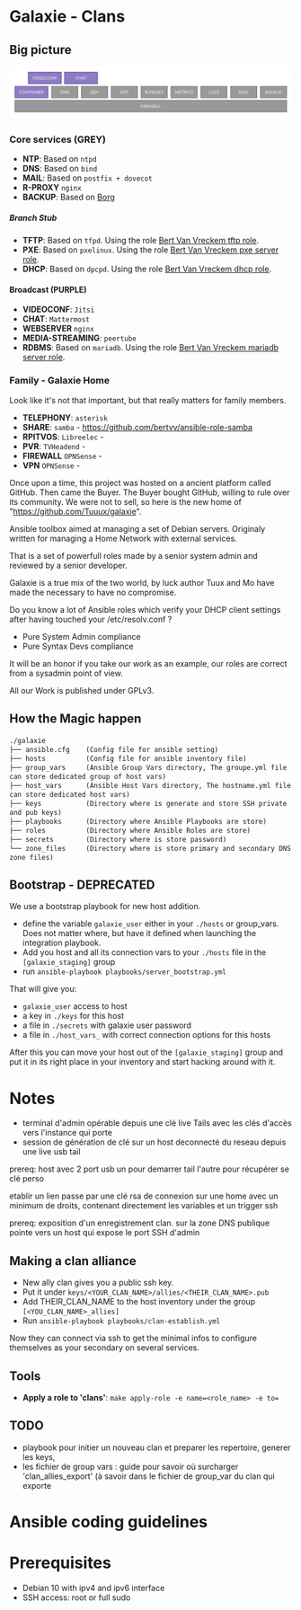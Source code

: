 # Galaxie - Clans

## Big picture

![galaxie](docs/images/big_picture.png)

### Core services (GREY)

* **NTP**: Based on `ntpd`
* **DNS**: Based on `bind`
* **MAIL**: Based on `postfix + dovecot`
* **R-PROXY** ``nginx``
* **BACKUP**: Based on [Borg](https://www.borgbackup.org/)

##### Branch Stub

* **TFTP**: Based on `tfpd`. Using the role [Bert Van Vreckem tftp role](https://github.com/bertvv/ansible-role-tftp).
* **PXE**: Based on `pxelinux`. Using the role [Bert Van Vreckem pxe server role](https://github.com/bertvv/ansible-role-pxeserver).
* **DHCP**: Based on `dpcpd`. Using the role [Bert Van Vreckem dhcp role](https://github.com/bertvv/ansible-role-dhcp).

#### Broadcast (PURPLE)

* **VIDEOCONF**: ``Jitsi``
* **CHAT**: ``Mattermost``
* **WEBSERVER** ``nginx``
* **MEDIA-STREAMING**: ``peertube``
* **RDBMS**: Based on `mariadb`. Using the role [Bert Van Vreckem mariadb server role](https://github.com/bertvv/ansible-role-mariadb).


### Family - Galaxie Home

Look like it's not that important, but that really matters for family members.

* **TELEPHONY**: ``asterisk``
* **SHARE**: ``samba`` - https://github.com/bertvv/ansible-role-samba
* **RPITVOS**: ``Libreelec`` -
* **PVR**: ``TVHeadend`` -
* **FIREWALL** ``OPNSense`` -
* **VPN** ``OPNSense`` -

Once upon a time, this project was hosted on a ancient platform called GitHub. Then came the Buyer.
The Buyer bought GitHub, willing to rule over its community. We were not to sell, so here is the new home of "https://github.com/Tuuux/galaxie".

Ansible toolbox aimed at managing a set of Debian servers. Originaly written for managing a Home Network with external services.

That is a set of powerfull roles made by a senior system admin and reviewed by a senior developer.

Galaxie is a true mix of the two world, by luck author Tuux and Mo have made the necessary to have no compromise.

Do you know a lot of Ansible roles which verify your DHCP client settings after having touched your /etc/resolv.conf ?

- Pure System Admin compliance
- Pure Syntax Devs compliance

It will be an honor if you take our work as an example, our roles are correct from a sysadmin point of view.

All our Work is published under GPLv3.


## How the Magic happen

```
./galaxie
├── ansible.cfg    (Config file for ansible setting)
├── hosts          (Config file for ansible inventory file)
├── group_vars     (Ansible Group Vars directory, The groupe.yml file can store dedicated group of host vars)
├── host_vars      (Ansible Host Vars directory, The hostname.yml file can store dedicated host vars)
├── keys           (Directory where is generate and store SSH private and pub keys)
├── playbooks      (Directory where Ansible Playbooks are store)
├── roles          (Directory where Ansible Roles are store)
├── secrets        (Directory where is store password)
└── zone_files     (Directory where is store primary and secondary DNS zone files)
```

## Bootstrap - DEPRECATED

We use a bootstrap playbook for new host addition.

* define the variable `galaxie_user` either in your `./hosts` or group_vars. Does not matter where, but have it defined when launching the integration playbook.
* Add you host and all its connection vars to your `./hosts` file in the `[galaxie_staging]` group
* run `ansible-playbook playbooks/server_bootstrap.yml`

That will give you:

* `galaxie_user` access to host
* a key in `./keys` for this host
* a file in `./secrets` with galaxie user password
* a file in `./host_vars_` with correct connection options for this hosts

After this you can move your host out of the `[galaxie_staging]` group and put it in its right place in your inventory and start hacking around with it.


# Notes

* terminal d'admin opérable depuis une clé live Tails avec les clés d'accès vers l'instance qui porte
* session de génération de clé sur un host deconnecté du reseau depuis une live usb tail

prereq: host avec 2 port usb un pour demarrer tail l'autre pour récupérer se clé perso

etablir un lien passe par une clé rsa de connexion sur une home avec un minimum de droits, contenant directement
les variables et un trigger ssh

prereq: exposition d'un enregistrement clan.<domain> sur la zone DNS publique
 pointe vers un host qui expose le port SSH d'admin

## Making a clan alliance

* New ally clan gives you a public ssh key.
* Put it under `keys/<YOUR_CLAN_NAME>/allies/<THEIR_CLAN_NAME>.pub`
* Add THEIR_CLAN_NAME to the host inventory under the group `[<YOU_CLAN_NAME>_allies]`
* Run `ansible-playbook playbooks/clan-establish.yml`

Now they can connect via ssh to get the minimal infos to configure themselves as your secondary on several services.

## Tools

* **Apply a role to 'clans'**: `make apply-role -e name=<role_name> -e to=`

## TODO

* playbook pour initier un nouveau clan et preparer les repertoire, generer les keys,
* les fichier de group vars : guide pour savoir où surcharger 'clan_allies_export' (à savoir dans le fichier de group_var du clan qui exporte

# Ansible coding guidelines

# Prerequisites

* Debian 10 with ipv4 and ipv6 interface
* SSH access: root or full sudo